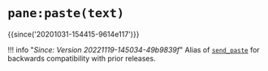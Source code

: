 # `pane:paste(text)`

{{since('20201031-154415-9614e117')}}

!!! info "*Since: Version 20221119-145034-49b9839f*"
    Alias of [`send_paste`](send_paste.md) for backwards compatibility with prior releases.

